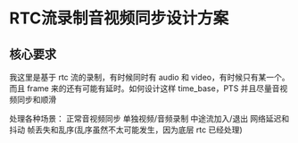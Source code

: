 # RTC流录制音视频同步设计方案

## 核心要求
我这里是基于 rtc 流的录制，有时候同时有 audio 和 video，有时候只有某一个。而且 frame 来的还有可能有延时。如何设计这样 time_base，PTS 并且尽量音视频同步和顺滑

处理各种场景：
正常音视频同步
单独视频/音频录制
中途流加入/退出
网络延迟和抖动
帧丢失和乱序(乱序虽然不太可能发生，因为底层 rtc 已经处理)
